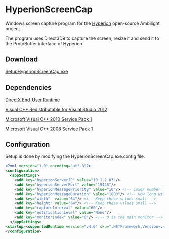 # HyperionScreenCap

Windows screen capture program for the [Hyperion](https://github.com/tvdzwan/hyperion) open-source Ambilight project.

The program uses Direct3D9 to capture the screen, resize it and send it to the ProtoBuffer interface of Hyperion.

## Download
[SetupHyperionScreenCap.exe](https://github.com/hanselb/HyperionScreenCap/releases/download/v1.2/SetupHyperionScreenCap.exe)

## Dependencies

[DirectX End-User Runtime](https://www.microsoft.com/en-us/download/details.aspx?displaylang=en&id=35)

[Visual C++ Redistributable for Visual Studio 2012](https://www.microsoft.com/en-us/download/details.aspx?id=30679)

[Microsoft Visual C++ 2010 Service Pack 1](https://www.microsoft.com/en-us/download/details.aspx?id=26999)

[Microsoft Visual C++ 2008 Service Pack 1](https://www.microsoft.com/en-us/download/details.aspx?id=26368)


## Configuration

Setup is done by modifying the HyperionScreenCap.exe.config file.

```xml
<?xml version="1.0" encoding="utf-8"?>
<configuration>
  <appSettings>
    <add key="hyperionServerIP" value="10.1.2.83"/>
    <add key="hyperionServerPort" value="19445"/>
    <add key="hyperionMessagePriority" value="10"/> <!-- Lower number means higher priority -->
    <add key="hyperionMessageDuration" value="1000"/> <!-- How long will each captured screenshot stay on LEDs -->
    <add key="width"  value="64"/> <!-- Keep these values small -->
    <add key="height" value="64"/> <!-- Keep these values small -->
    <add key="captureInterval" value="60"/>
    <add key="notificationLevel" value="None"/>
    <add key="monitorIndex" value="0"/> <!-- 0 is the main monitor -->
  </appSettings>
<startup><supportedRuntime version="v4.0" sku=".NETFramework,Version=v4.0,Profile=Client"/></startup>
</configuration>
```
